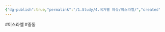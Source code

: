 ```yaml
---
{"dg-publish":true,"permalink":"/1.Study/4.국가별 이슈/이스라엘/","created":"2024-11-20T21:02:30.076+09:00","updated":"2025-06-03T20:07:22.372+09:00"}
---
```


#이스라엘 #중동 
